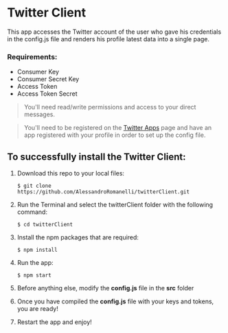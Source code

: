 # Twitter Client

This app accesses the Twitter account of the user who gave his credentials in the config.js 
file and renders his profile latest data into a single page.


### Requirements:
  * Consumer Key  
  * Consumer Secret Key
  * Access Token
  * Access Token Secret
  
  > You'll need read/write permissions and access to your direct messages.
  
  > You'll need to be registered on the [Twitter Apps](https://apps.twitter.com) page and have an app registered with your profile in order to set up the config file.
  
## To successfully install the Twitter Client:
  1. Download this repo to your local files:

      `$ git clone https://github.com/AlessandroRomanelli/twitterClient.git`

  2. Run the Terminal and select the twitterClient folder with the following command:

      `$ cd twitterClient`

  3. Install the npm packages that are required:

      `$ npm install`

  4. Run the app: 

      `$ npm start`
      
  5. Before anything else, modify the **config.js** file in the **src** folder
  
  6. Once you have compiled the **config.js** file with your keys and tokens, you are ready!
  
  7. Restart the app and enjoy!
